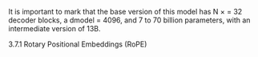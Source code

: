 It is important to mark that the base version of this model has N × = 32 decoder
blocks, a dmodel = 4096, and 7 to 70 billion parameters, with an intermediate version of
13B.

3.7.1 Rotary Positional Embeddings (RoPE)